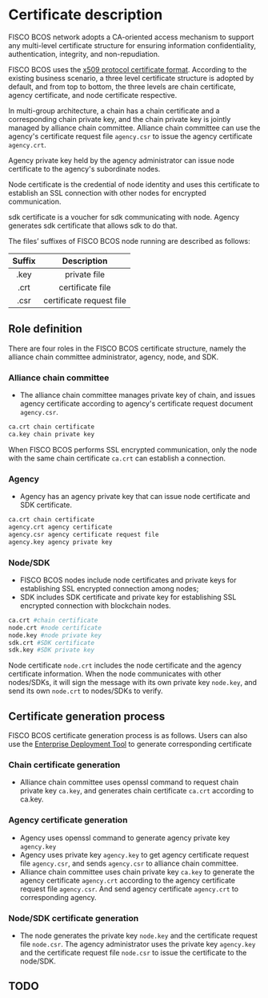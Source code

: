 # Certificate description

FISCO BCOS network adopts a CA-oriented access mechanism to support any multi-level certificate structure for ensuring information confidentiality, authentication, integrity, and non-repudiation.

FISCO BCOS uses the [x509 protocol certificate format](https://en.wikipedia.org/wiki/X.509). According to the existing business scenario, a three level certificate structure is adopted by default, and from top to bottom, the three levels are chain certificate, agency certificate, and node certificate respective.

In multi-group architecture, a chain has a chain certificate and a corresponding chain private key, and the chain private key is jointly managed by alliance chain committee. Alliance chain committee can use the agency's certificate request file `agency.csr` to issue the agency certificate `agency.crt`.

Agency private key held by the agency administrator can issue node certificate to the agency's subordinate nodes.

Node certificate is the credential of node identity and uses this certificate to establish an SSL connection with other nodes for encrypted communication.

sdk certificate is a voucher for sdk communicating with node. Agency generates sdk certificate that allows sdk to do that.

The files’ suffixes of FISCO BCOS node running are described as follows:

| Suffix | Description |
| :-: | :-: |
| .key | private file|
| .crt | certificate file
| .csr  | certificate request file |

## Role definition

There are four roles in the FISCO BCOS certificate structure, namely the alliance chain committee administrator, agency, node, and SDK.

### Alliance chain committee

* The alliance chain committee manages private key of chain, and issues agency certificate according to agency's certificate request document `agency.csr`.

```bash
ca.crt chain certificate
ca.key chain private key
```

When FISCO BCOS performs SSL encrypted communication, only the node with the same chain certificate `ca.crt` can establish a connection.


### Agency

*	Agency has an agency private key that can issue node certificate and SDK certificate.

```bash
ca.crt chain certificate
agency.crt agency certificate
agency.csr agency certificate request file
agency.key agency private key
```

### Node/SDK

* FISCO BCOS nodes include node certificates and private keys for establishing SSL encrypted connection among nodes;
* SDK includes SDK certificate and private key for establishing SSL encrypted connection with blockchain nodes.

```bash
ca.crt #chain certificate
node.crt #node certificate
node.key #node private key
sdk.crt #SDK certificate
sdk.key #SDK private key
```

Node certificate `node.crt` includes the node certificate and the agency certificate information. When the node communicates with other nodes/SDKs, it will sign the message with its own private key `node.key`, and send its own `node.crt` to nodes/SDKs to verify.

## Certificate generation process

FISCO BCOS certificate generation process is as follows. Users can also use the [Enterprise Deployment Tool](../enterprise_tools/operation.md) to generate corresponding certificate

### Chain certificate generation

* Alliance chain committee uses openssl command to request chain private key `ca.key`, and generates chain certificate `ca.crt` according to ca.key.

### Agency certificate generation

* Agency uses openssl command to generate agency private key `agency.key`
* Agency uses private key `agency.key` to get agency certificate request file `agency.csr`, and sends `agency.csr` to alliance chain committee.
* Alliance chain committee uses chain private key `ca.key` to generate the agency certificate `agency.crt` according to the agency certificate request file `agency.csr`. And send agency certificate `agency.crt` to corresponding agency.

### Node/SDK certificate generation

* The node generates the private key `node.key` and the certificate request file `node.csr`. The agency administrator uses the private key `agency.key` and the certificate request file `node.csr` to issue the certificate to the node/SDK.

## TODO

